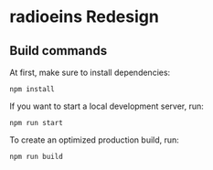 # radioeins Redesign

## Build commands

At first, make sure to install dependencies:

```
npm install 
```

If you want to start a local development server, run:
```
npm run start
```

To create an optimized production build, run:
```
npm run build
```
